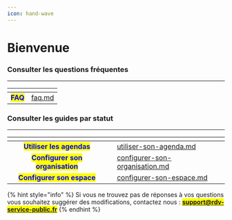 ```yaml
---
icon: hand-wave
---
```


# Bienvenue

### Consulter les questions fréquentes&#x20;

***

<table data-view="cards"><thead><tr><th align="center"></th><th data-hidden data-card-target data-type="content-ref"></th></tr></thead><tbody><tr><td align="center"><mark style="color:blue;"><strong>FAQ</strong></mark></td><td><a href="documentation-utilisateur/faq.md">faq.md</a></td></tr></tbody></table>

### Consulter les guides par statut&#x20;

***

<table data-view="cards"><thead><tr><th align="center"></th><th data-hidden data-card-cover data-type="files"></th><th data-hidden data-card-target data-type="content-ref"></th></tr></thead><tbody><tr><td align="center"><mark style="color:blue;"><strong>Utiliser les agendas</strong></mark></td><td></td><td><a href="documentation-utilisateur/utiliser-son-agenda.md">utiliser-son-agenda.md</a></td></tr><tr><td align="center"><mark style="color:blue;"><strong>Configurer son organisation</strong></mark></td><td></td><td><a href="documentation-utilisateur/configurer-son-organisation.md">configurer-son-organisation.md</a></td></tr><tr><td align="center"><mark style="color:blue;"><strong>Configurer son espace</strong></mark></td><td></td><td><a href="documentation-utilisateur/configurer-son-espace.md">configurer-son-espace.md</a></td></tr></tbody></table>



{% hint style="info" %}
Si vous ne trouvez pas de réponses à vos questions vous souhaitez suggérer des modifications, contactez nous : <mark style="color:$primary;">**support@rdv-service-public.fr**</mark>
{% endhint %}

